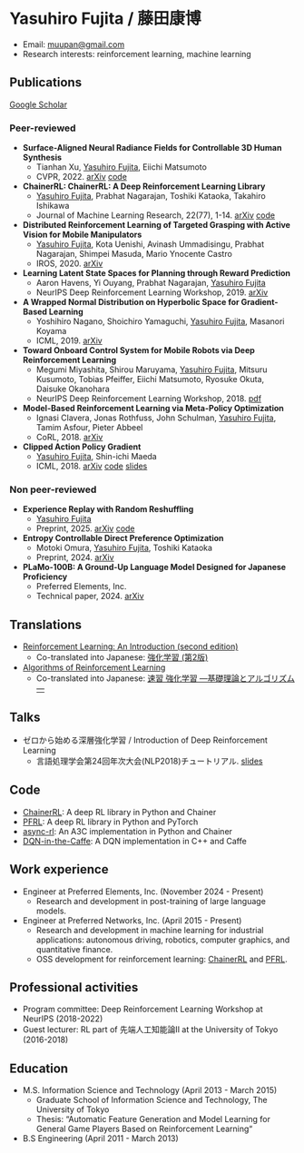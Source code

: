 # Yasuhiro Fujita / 藤田康博

- Email: muupan@gmail.com
- Research interests: reinforcement learning, machine learning

## Publications

[Google Scholar](https://scholar.google.com/citations?user=vfOynukAAAAJ)

### Peer-reviewed

- **Surface-Aligned Neural Radiance Fields for Controllable 3D Human Synthesis**
  - Tianhan Xu, <ins>Yasuhiro Fujita</ins>, Eiichi Matsumoto 
  - CVPR, 2022. [arXiv](https://arxiv.org/abs/2201.01683) [code](https://github.com/pfnet-research/surface-aligned-nerf)
- **ChainerRL:  ChainerRL: A Deep Reinforcement Learning Library**
  - <ins>Yasuhiro Fujita</ins>, Prabhat Nagarajan, Toshiki Kataoka, Takahiro Ishikawa
  - Journal of Machine Learning Research, 22(77), 1-14. [arXiv](https://arxiv.org/abs/1912.03905v2) [code](https://github.com/chainer/chainerrl)
- **Distributed Reinforcement Learning of Targeted Grasping with Active Vision for Mobile Manipulators**
  - <ins>Yasuhiro Fujita</ins>, Kota Uenishi, Avinash Ummadisingu, Prabhat Nagarajan, Shimpei Masuda, Mario Ynocente Castro
  - IROS, 2020. [arXiv](http://arxiv.org/abs/2007.08082)
- **Learning Latent State Spaces for Planning through Reward Prediction**
  - Aaron Havens, Yi Ouyang, Prabhat Nagarajan, <ins>Yasuhiro Fujita</ins>
  - NeurIPS Deep Reinforcement Learning Workshop, 2019. [arXiv](https://arxiv.org/abs/1912.04201)
- **A Wrapped Normal Distribution on Hyperbolic Space for Gradient-Based Learning**
  - Yoshihiro Nagano, Shoichiro Yamaguchi, <ins>Yasuhiro Fujita</ins>, Masanori Koyama
  - ICML, 2019. [arXiv](https://arxiv.org/abs/1902.02992)
- **Toward Onboard Control System for Mobile Robots via Deep Reinforcement Learning**
  - Megumi Miyashita, Shirou Maruyama, <ins>Yasuhiro Fujita</ins>, Mitsuru Kusumoto, Tobias Pfeiffer, Eiichi Matsumoto, Ryosuke Okuta, Daisuke Okanohara
  - NeurIPS Deep Reinforcement Learning Workshop, 2018. [pdf](https://drive.google.com/file/d/0B_utB5Y8Y6D5d0NFZ25CdGluRDVGTlVyMHh2Q1g4NXZNbTJJ/view)
- **Model-Based Reinforcement Learning via Meta-Policy Optimization**
  - Ignasi Clavera, Jonas Rothfuss, John Schulman, <ins>Yasuhiro Fujita</ins>, Tamim Asfour, Pieter Abbeel
  - CoRL, 2018. [arXiv](https://arxiv.org/abs/1809.05214)
- **Clipped Action Policy Gradient**
  - <ins>Yasuhiro Fujita</ins>, Shin-ichi Maeda
  - ICML, 2018. [arXiv](https://arxiv.org/abs/1802.07564) [code](https://github.com/pfnet-research/capg) [slides](https://www.slideshare.net/mooopan/clipped-action-policy-gradient-107793858)

### Non peer-reviewed

- **Experience Replay with Random Reshuffling**
  - <ins>Yasuhiro Fujita</ins>
  - Preprint, 2025. [arXiv](https://arxiv.org/abs/2503.02269) [code](https://github.com/pfnet-research/errr)
- **Entropy Controllable Direct Preference Optimization**
  - Motoki Omura, <ins>Yasuhiro Fujita</ins>, Toshiki Kataoka
  - Preprint, 2024. [arXiv](https://arxiv.org/abs/2411.07595)
- **PLaMo-100B: A Ground-Up Language Model Designed for Japanese Proficiency**
  - Preferred Elements, Inc.
  - Technical paper, 2024. [arXiv](https://arxiv.org/abs/2410.07563)

## Translations

- [Reinforcement Learning: An Introduction (second edition)](http://incompleteideas.net/book/the-book-2nd.html)
  - Co-translated into Japanese: [強化学習 (第2版)](https://www.morikita.co.jp/books/mid/082662)
- [Algorithms of Reinforcement Learning](https://sites.ualberta.ca/~szepesva/rlbook.html)
  - Co-translated into Japanese: [速習 強化学習 ―基礎理論とアルゴリズム―](https://www.kyoritsu-pub.co.jp/book/b10003874.html)

## Talks

- ゼロから始める深層強化学習 / Introduction of Deep Reinforcement Learning
  - 言語処理学会第24回年次大会(NLP2018)チュートリアル. [slides](https://www.slideshare.net/slideshow/nlp2018-introduction-of-deep-reinforcement-learning/91644340)

## Code

- [ChainerRL](https://github.com/chainer/chainerrl): A deep RL library in Python and Chainer
- [PFRL](https://github.com/pfnet/pfrl): A deep RL library in Python and PyTorch
- [async-rl](https://github.com/muupan/async-rl): An A3C implementation in Python and Chainer
- [DQN-in-the-Caffe](https://github.com/muupan/dqn-in-the-caffe): A DQN implementation in C++ and Caffe

## Work experience

- Engineer at Preferred Elements, Inc. (November 2024 - Present)
  - Research and development in post-training of large language models.
- Engineer at Preferred Networks, Inc. (April 2015 - Present)
  - Research and development in machine learning for industrial applications: autonomous driving, robotics, computer graphics, and quantitative finance.
  - OSS development for reinforcement learning: [ChainerRL](https://github.com/chainer/chainerrl) and [PFRL](https://github.com/pfnet/pfrl).
  
## Professional activities

- Program committee: Deep Reinforcement Learning Workshop at NeurIPS (2018-2022)
- Guest lecturer: RL part of 先端人工知能論II at the University of Tokyo (2016-2018)

## Education

- M.S. Information Science and Technology (April 2013 - March 2015)
  - Graduate School of Information Science and Technology, The University of Tokyo
  - Thesis: “Automatic Feature Generation and Model Learning for General Game Players Based on Reinforcement Learning“
- B.S Engineering (April 2011 - March 2013)
